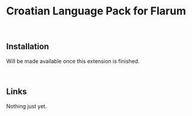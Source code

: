 # Croatian Language Pack for Flarum

<br>

## Installation

Will be made available once this extension is finished.

<br>

## Links

Nothing just yet.
